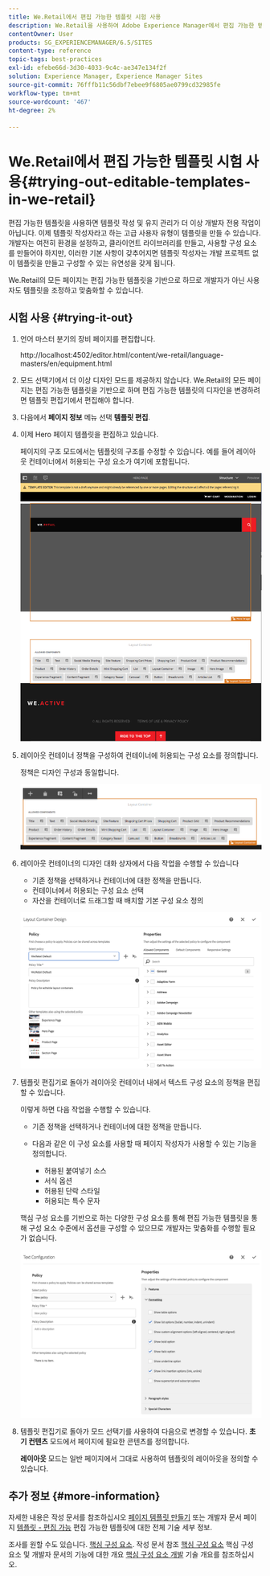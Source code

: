 ```yaml
---
title: We.Retail에서 편집 가능한 템플릿 시험 사용
description: We.Retail을 사용하여 Adobe Experience Manager에서 편집 가능한 템플릿을 테스트하는 방법을 알아봅니다.
contentOwner: User
products: SG_EXPERIENCEMANAGER/6.5/SITES
content-type: reference
topic-tags: best-practices
exl-id: efebe66d-3d30-4033-9c4c-ae347e134f2f
solution: Experience Manager, Experience Manager Sites
source-git-commit: 76fffb11c56dbf7ebee9f6805ae0799cd32985fe
workflow-type: tm+mt
source-wordcount: '467'
ht-degree: 2%

---
```


# We.Retail에서 편집 가능한 템플릿 시험 사용{#trying-out-editable-templates-in-we-retail}

편집 가능한 템플릿을 사용하면 템플릿 작성 및 유지 관리가 더 이상 개발자 전용 작업이 아닙니다. 이제 템플릿 작성자라고 하는 고급 사용자 유형이 템플릿을 만들 수 있습니다. 개발자는 여전히 환경을 설정하고, 클라이언트 라이브러리를 만들고, 사용할 구성 요소를 만들어야 하지만, 이러한 기본 사항이 갖추어지면 템플릿 작성자는 개발 프로젝트 없이 템플릿을 만들고 구성할 수 있는 유연성을 갖게 됩니다.

We.Retail의 모든 페이지는 편집 가능한 템플릿을 기반으로 하므로 개발자가 아닌 사용자도 템플릿을 조정하고 맞춤화할 수 있습니다.

## 시험 사용 {#trying-it-out}

1. 언어 마스터 분기의 장비 페이지를 편집합니다.

   http://localhost:4502/editor.html/content/we-retail/language-masters/en/equipment.html

1. 모드 선택기에서 더 이상 디자인 모드를 제공하지 않습니다. We.Retail의 모든 페이지는 편집 가능한 템플릿을 기반으로 하며 편집 가능한 템플릿의 디자인을 변경하려면 템플릿 편집기에서 편집해야 합니다.
1. 다음에서 **페이지 정보** 메뉴 선택 **템플릿 편집**.
1. 이제 Hero 페이지 템플릿을 편집하고 있습니다.

   페이지의 구조 모드에서는 템플릿의 구조를 수정할 수 있습니다. 예를 들어 레이아웃 컨테이너에서 허용되는 구성 요소가 여기에 포함됩니다.

   ![chlimage_1-138](assets/chlimage_1-138.png)

1. 레이아웃 컨테이너 정책을 구성하여 컨테이너에 허용되는 구성 요소를 정의합니다.

   정책은 디자인 구성과 동일합니다.

   ![chlimage_1-139](assets/chlimage_1-139.png)

1. 레이아웃 컨테이너의 디자인 대화 상자에서 다음 작업을 수행할 수 있습니다

   * 기존 정책을 선택하거나 컨테이너에 대한 정책을 만듭니다.
   * 컨테이너에서 허용되는 구성 요소 선택
   * 자산을 컨테이너로 드래그할 때 배치할 기본 구성 요소 정의

   ![chlimage_1-140](assets/chlimage_1-140.png)

1. 템플릿 편집기로 돌아가 레이아웃 컨테이너 내에서 텍스트 구성 요소의 정책을 편집할 수 있습니다.

   이렇게 하면 다음 작업을 수행할 수 있습니다.

   * 기존 정책을 선택하거나 컨테이너에 대한 정책을 만듭니다.
   * 다음과 같은 이 구성 요소를 사용할 때 페이지 작성자가 사용할 수 있는 기능을 정의합니다.

      * 허용된 붙여넣기 소스
      * 서식 옵션
      * 허용된 단락 스타일
      * 허용되는 특수 문자

   핵심 구성 요소를 기반으로 하는 다양한 구성 요소를 통해 편집 가능한 템플릿을 통해 구성 요소 수준에서 옵션을 구성할 수 있으므로 개발자는 맞춤화를 수행할 필요가 없습니다.

   ![chlimage_1-141](assets/chlimage_1-141.png)

1. 템플릿 편집기로 돌아가 모드 선택기를 사용하여 다음으로 변경할 수 있습니다. **초기 컨텐츠** 모드에서 페이지에 필요한 콘텐츠를 정의합니다.

   **레이아웃** 모드는 일반 페이지에서 그대로 사용하여 템플릿의 레이아웃을 정의할 수 있습니다.

## 추가 정보 {#more-information}

자세한 내용은 작성 문서를 참조하십시오 [페이지 템플릿 만들기](/help/sites-authoring/templates.md) 또는 개발자 문서 페이지 [템플릿 - 편집 가능](/help/sites-developing/page-templates-editable.md) 편집 가능한 템플릿에 대한 전체 기술 세부 정보.

조사를 원할 수도 있습니다. [핵심 구성 요소](/help/sites-developing/we-retail-core-components.md). 작성 문서 참조 [핵심 구성 요소](https://experienceleague.adobe.com/docs/experience-manager-core-components/using/introduction.html?lang=ko-KR) 핵심 구성 요소 및 개발자 문서의 기능에 대한 개요 [핵심 구성 요소 개발](https://helpx.adobe.com/experience-manager/core-components/using/developing.html) 기술 개요를 참조하십시오.
